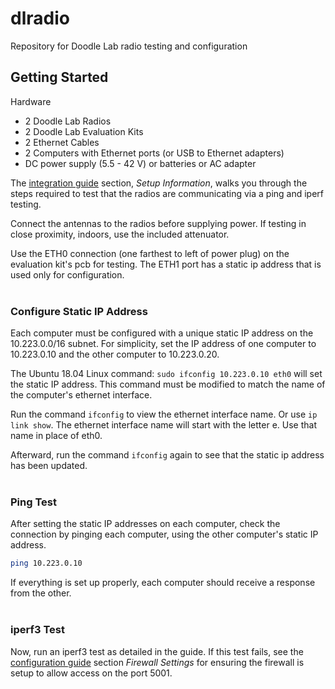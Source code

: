 # dlradio

Repository for Doodle Lab radio testing and configuration


## Getting Started

Hardware

- 2 Doodle Lab Radios
- 2 Doodle Lab Evaluation Kits 
- 2 Ethernet Cables
- 2 Computers with Ethernet ports (or USB to Ethernet adapters)
- DC power supply (5.5 - 42 V) or batteries or AC adapter

The [integration guide](../guides/Smart-Radio-2x2-MIMO-Integration-Guide-V1120.pdf) section, *Setup Information*, walks you through the steps required to test that the radios are communicating via a ping and iperf testing.

Connect the antennas to the radios before supplying power. If testing in close proximity, indoors, use the included attenuator.

Use the ETH0 connection (one farthest to left of power plug) on the evaluation kit's pcb for testing. The ETH1 port has a static ip address that is used only for configuration.<br><br>

### Configure Static IP Address

Each computer must be configured with a unique static IP address on the 10.223.0.0/16 subnet. For simplicity, set the IP address of one computer to 10.223.0.10 and the other computer to 10.223.0.20.

The Ubuntu 18.04 Linux command: `sudo ifconfig 10.223.0.10 eth0` will set the static IP address. This command must be modified to match the name of the computer's ethernet interface. 

Run the command `ifconfig` to view the ethernet interface name. Or use `ip link show`. The ethernet interface name will start with the letter e. Use that name in place of eth0.

Afterward, run the command `ifconfig` again to see that the static ip address has been updated.<br><br>

### Ping Test

After setting the static IP addresses on each computer, check the connection by pinging each computer, using the other computer's static IP address. 

```bash
ping 10.223.0.10
```

If everything is set up properly, each computer should receive a response from the other.<br><br>

### iperf3 Test

Now, run an iperf3 test as detailed in the guide. If this test fails, see the [configuration guide](./guides/Smart-Radio-Configuration-Guide-v1020.pdf) section *Firewall Settings* for ensuring the firewall is setup to allow access on the port 5001.